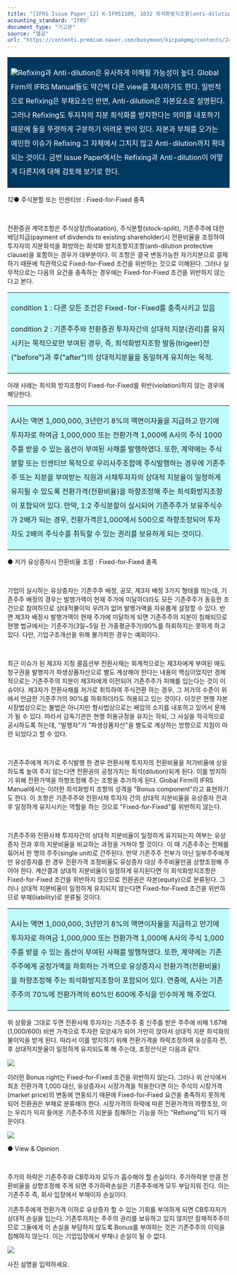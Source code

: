 ```yaml
---
title: "[IFRS Issue Paper_12] K-IFRS1109, 1032 희석화방지조항(anti-dilution features)과 Fixed-for-Fixed 충족여부①"
acounting_standard: "IFRS"
document_type: "기고문"
source: "엘곰"
url: "https://contents.premium.naver.com/busymoon/kicpakpmg/contents/240301210450596yx"
---
```

<table style=""><tbody><tr><td colspan="3" rowspan="1" style="width: 100.0%; height: 129.0px;  background-color: #003960;"><div><p style="line-height:2.0;"><img src="https://n2.news.naver.com/l.gif?type=content"><span style="color:#ffffff;">Refixing과 Anti-dilution은 유사하게 이해될 가능성이 높다. Global Firm의 IFRS Manual들도 약간씩 다른 view를 제시하기도 한다. 일반적으로 Refixing은 부채요소인 반면, Anti-dilution은 자본요소로 설명된다. 그러나 Refixing도 투자자의 지분 희석화를 방지한다는 의미를 내포하기 때문에 둘을 뚜렷하게 구분하기 어려운 면이 있다. 자본과 부채를 오가는 예민한 이슈가 Refixing 그 자체에서 그치지 않고 Anti-dilution까지 확대되는 것이다. 금번 Issue Paper에서는 Refixing과 Anti-dilution이 어떻게 다른지에 대해 검토해 보기로 한다.</span></p></div></td></tr></tbody></table>

*12*● 주식분할 또는 인센티브 : Fixed-for-Fixed 충족

​

전환증권 계약조항은 주식상장(floatation), 주식분할(stock-spilit), 기존주주에 대한 배당지급(payment of divdends to existing shareholder)시 전환비율을 조정하여 투자자의 지분희석을 화방하는 희석화 방지조항지조항(anti-dilution protective clause)을 포함하는 경우가 대부분이다. 이 조항은 결국 변동가능한 자기지분으로 결제하기 때문에 직관적으로 Fixed-for-Fixed 조건을 위반하는 것으로 이해된다. 그러나 실무적으로는 다음의 요건을 충족하는 경우에는 Fixed-for-Fixed 조건을 위반하지 않는다고 본다.

<table style=""><tbody><tr><td colspan="3" rowspan="1" style="width: 100.0%; height: 129.0px;  background-color: #bdfbfa;"><div><p style="line-height:2.0;"><span style="">condition 1 : 다른 모든 조건은 Fixed-for-Fixed를 충족시키고 있음</span></p></div><div><p style="line-height:2.0;"><span style="">condition 2 : 기존주주와 전환증권 투자자간의 상대적 지분(권리)를 유지시키는 목적으로만 부여된 경우, 즉, </span><span style="">희석화방지조항 발동(trigeer)전("before")과 후("after")의 상대적지분율을 동일하게 유지</span><span style="">하는 목적.</span></p></div></td></tr></tbody></table>

아래 사례는 희석화 방지조항이 Fixed-for-Fixed를 위반(violation)하지 않는 경우에 해당한다.

<table style=""><tbody><tr><td colspan="3" rowspan="1" style="width: 100.0%; height: 129.0px;  background-color: #bdfbfa;"><div><p style="line-height:2.0;"><span style="">A사는 액면 1,000,000, 3년만기 8%의 액면이자율을 지급하고 만기에 투자자로 하여금 1,000,000 또는 전환가격 1,000에 A사의 주식 1000주를 받을 수 있는 옵션이 부여된 사채를 발행하였다. 또한, 계약에는 주식분할 또는 인센티브 목적으로 우리사주조합에 주식발행하는 경우에 기존주주 또는 지분을 부여받는 직원과 사채투자자의 상대적 지분율이 일정하게 유지될 수 있도록 전환가격(전환비율)을 하향조정해 주는 희석화방지조항이 포함되어 있다. 만약, 1:2 주식분할이 실시되어 기존주주가 보유주식수가 2배가 되는 경우, 전환가격은1,000에서 500으로 하향조정되어 투자자도 2배의 주식수를 취득할 수 있는 권리를 보유하게 되는 것이다.</span></p></div></td></tr></tbody></table>

● 저가 유상증자시 전환비율 조정 : Fixed-for-Fixed 충족

​

기업이 실시하는 유상증자는 기존주주 배정, 공모, 제3자 배정 3가지 형태를 띄는데, 기존주주 배정의 경우는 발행가액이 현재 주가에 미달하더라도 모든 기존주주가 동등한 조건으로 참여하므로 상대적불이익 우려가 없어 발행가액을 자유롭게 설정할 수 있다. 반면 제3자 배정시 발행가액이 현재 주가에 미달하게 되면 기존주주의 지분이 침해되므로 현행 법규에서는 기준주가(3일~5일 전 가중평균주가)90%를 하회하지는 못하게 하고 있다. 다만, 기업구조개선을 위해 불가피한 경우는 예외이다.

​

최근 이슈가 된 제3자 지정 콜옵션부 전환사채는 회계적으로는 제3자에게 부여된 매도청구권을 발행자가 파생상품자산으로 별도 계상해야 한다는 내용이 핵심이었지만 경제적으로는 기존주주의 지분이 제3자에게 이전되어 기존주주가 피해를 입는다는 것이 이슈이다. 제3자가 전환사채를 저가로 취득하여 주식전환 하는 경우, 그 저가의 수준이 위에서 언급한 기준주가의 90%를 하회하더라도 허용되고 있는 것이다. 이것은 현행 자본시장법상으로는 불법은 아니지만 형사법상으로는 배임의 소지를 내포하고 있어서 문제가 될 수 있다. 따라서 감독기관은 현행 허용규정을 유지는 하되, 그 사실을 적극적으로 공시하도록 하는데, "발행자"가 "파생상품자산"을 별도로 계상하는 방향으로 지침이 마련 되었다고 할 수 있다.

​

기존주주에게 저가로 주식발행 한 경우 전환사채 투자자의 전환비율을 저가비율에 상응하도록 높여 주지 않는다면 전환권의 공정가치는 희석(dilution)되게 된다. 이를 방지하기 위해 전환가액을 하향조정해 주는 조항을 추가하게 된다. Global Firm의 IFRS Manual에서는 이러한 희석화방지 조항의 성격을 "Bonus component"라고 표현하기도 한다. 이 조항은 기존주주와 전환사채 투자자 간의 상대적 지분비율을 유상증자 전과 후 일정하게 유지시키는 역할을 하는 것으로 "Fixed-for-Fixed"를 위반하지 않는다.

​

기존주주와 전환사채 투자자간의 상대적 지분비율이 일정하게 유지되는지 여부는 유상증자 전과 후의 지분비율을 비교하는 과정을 거쳐야 할 것이다. 이 때 기존주주는 전체를 묶어서 한 명의 주주(single unit)로 간주된다. 만약 기존주주 전부가 아닌 일부주주에게만 유상증자를 한 경우 전환가격 조정비율도 유상증자 대상 주주비율만큼 상향조정해 주어야 한다. 계산결과 상대적 지분비율이 일정하게 유지된다면 이 희석화방지조항은 Fixed-for-Fixed 조건을 위반하지 않으므로 전환권은 자본(equity)으로 분류된다. 그러나 상대적 지분비율이 일정하게 유지되지 않는다면 Fixed-for-Fixed 조건을 위반하므로 부채(liability)로 분류될 것이다.

<table style=""><tbody><tr><td colspan="3" rowspan="1" style="width: 100.0%; height: 129.0px;  background-color: #bdfbfa;"><div><p style="line-height:2.0;"><span style="">A사는 액면 1,000,000, 3년만기 8%의 액면이자율을 지급하고 만기에 투자자로 하여금 1,000,000 또는 전환가격 1,000에 A사의 주식 1,000주를 받을 수 있는 옵션이 부여된 사채를 발행하였다. 또한, 계약에는 기존주주에게 공정가액을 하회하는 가격으로 유상증자시 전환가격(전환비율)을 하향조정해 주는 희석화방지조항이 포함되어 있다. 연중에, A사는 기존주주의 70%에 전환가격의 60%인 600에 주식을 인수하게 해 주었다.</span></p></div></td></tr></tbody></table>

위 상황을 그대로 두면 전환사채 투자자는 기존주주 중 신주를 받은 주주에 비해 1.67배(1,000/600) 비싼 가격으로 투자한 모양새가 되어 가만히 앉아서 상대적 지분 희석화의 불이익을 받게 된다. 따라서 이를 방지하기 위해 전환가격을 하락조정하여 유상증자 전, 후 상대적지분율이 일정하게 유지되도록 해 주는데, 조정산식은 다음과 같다.

![](https://dthumb-phinf.pstatic.net/dthumb?src=%22https://blogfiles.pstatic.net/MjAyNDAyMTdfNDcg/MDAxNzA4MTQxMDc4MDMz.Fggx0Jnt_SboxaR-ZDWhw4yrbtVglqafaxtcVJrcQ2Ag.yY9UakhJUXYuNovjYgf9xFFeDDlw0deMgCUVxVkkF1cg.PNG.busymoon/image.png?type=w1%22&service=scs&type=w800)

이러한 Bonus right는 Fixed-for-Fixed 조건을 위반하지 않는다. 그러나 위 산식에서 최초 전환가격 1,000 대신, 유상증자시 시장가격을 적용한다면 이는 주식의 시장가격(market price)의 변동에 연동되기 때문에 Fixed-for-Fixed 요건을 충족하지 못하게 되어 전환권은 부채로 분류해야 한다. 시장가격의 하락에 따른 전환가격의 하향조정, 이는 우리가 익히 들어온 기존주주의 지분을 침해하는 기능을 하는 "Refixing"이 되기 때문이다.

![](https://dthumb-phinf.pstatic.net/dthumb?src=%22https://blogfiles.pstatic.net/MjAyNDAyMTdfMzAw/MDAxNzA4MTQxMTQzMTMy.i7fGPwVOXm_nql0VUwxDWRB3cB9btiI4VZMX_jrWSHMg.6GuOxDfvbaysFZiWCl7QsSUw0ifl8HCpyHgm27bu3DMg.PNG.busymoon/image.png?type=w1%22&service=scs&type=w800)

● View & Opinion

​

주가의 하락은 기존주주와 CB투자자 모두가 흡수해야 할 손실이다. 주가하락분 만큼 전환비율을 상향조정해 주게 되면 주가하락손실은 기존주주에게 모두 부담지워 진다. 이는 기존주주 즉, 회사 입장에서 부채이자 손실이다.

기존주주에게 전환가격 이하로 유상증자 할 수 있는 기회를 부여하게 되면 CB투자자가 상대적 손실을 입는다. 기존투자자는 주주의 권리를 보유하고 있지 않지만 잠재적주주이므로 그둘에게 이 손실을 부담하지 않도록 Bonus를 부여하는 것은 기존주주의 이익을 침해하지 않는다. 이는 기업입장에서 부채나 손실이 될 수 없다.

![](https://dthumb-phinf.pstatic.net/dthumb?src=%22https://blogfiles.pstatic.net/MjAyNDAyMTdfNzAg/MDAxNzA4MTQyMzcyMDc3.RDPuhyd4RZO5Fgv-LsjBN4jFLHFTGD7siI_W1JrIpiIg.3pw-Aspl-b_e8O5h3CSXUfh6eVcB-LRkUs6nJ6wCEFgg.PNG.busymoon/image.png?type=w1%22&service=scs&type=w800)

사진 설명을 입력하세요.